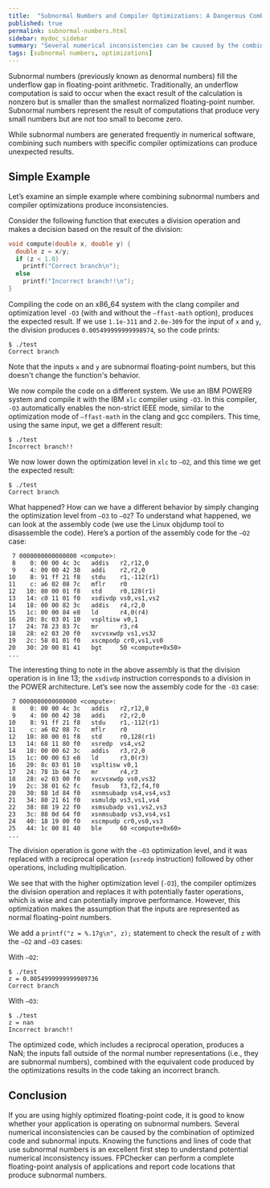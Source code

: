 ```yaml
---
title:  "Subnormal Numbers and Compiler Optimizations: A Dangerous Combination"
published: true
permalink: subnormal-numbers.html
sidebar: mydoc_sidebar
summary: "Several numerical inconsistencies can be caused by the combination of optimized code and subnormal inputs."
tags: [subnormal numbers, optimizations]
---
```


Subnormal numbers (previously known as denormal numbers) fill the underflow gap in floating-point arithmetic. Traditionally, an underflow computation is said to occur when the exact result of the calculation is nonzero but is smaller than the smallest normalized floating-point number. Subnormal numbers represent the result of computations that produce very small numbers but are not too small to become zero. 

While subnormal numbers are generated frequently in numerical software, combining such numbers with specific compiler optimizations can produce unexpected results. 

## Simple Example
Let’s examine an simple example where combining subnormal numbers and compiler optimizations produce inconsistencies.

Consider the following function that executes a division operation and makes a decision based on the result of the division: 
```cpp
void compute(double x, double y) {
  double z = x/y;
  if (z < 1.0)
    printf("Correct branch\n"); 
  else
    printf("Incorrect branch!!\n");
}
```

Compiling the code on an x86_64 system with the clang compiler and optimization level `-O3` (with and without the `–ffast-math` option), produces the expected result. If we use `1.1e-311` and `2.0e-309` for the input of `x` and `y`, the division produces `0.005499999999998974`, so the code prints:
```
$ ./test
Correct branch
```
Note that the inputs `x` and `y` are subnormal floating-point numbers, but this doesn't change the function's behavior.

We now compile the code on a different system. We use an IBM POWER9 system and compile it with the IBM `xlc` compiler using `-O3`. In this compiler, `-O3` automatically enables the non-strict IEEE mode, similar to the optimization mode of `–ffast-math` in the clang and gcc compilers. This time, using the same input, we get a different result:
```
$ ./test
Incorrect branch!!
```
We now lower down the optimization level in `xlc` to `–O2`, and this time we get the expected result:
```
$ ./test
Correct branch
```
What happened? How can we have a different behavior by simply changing the optimization level from `–O3` to `–O2`? 
To understand what happened, we can look at the assembly code (we use the Linux objdump tool to disassemble the code). Here’s a portion of the assembly code for the `–O2` case:
```
 7 0000000000000000 <compute>:
 8    0: 00 00 4c 3c   addis   r2,r12,0
 9    4: 00 00 42 38   addi    r2,r2,0
10    8: 91 ff 21 f8   stdu    r1,-112(r1)
11    c: a6 02 08 7c   mflr    r0
12   10: 80 00 01 f8   std     r0,128(r1)
13   14: c0 11 01 f0   xsdivdp vs0,vs1,vs2
14   18: 00 00 82 3c   addis   r4,r2,0
15   1c: 00 00 84 e8   ld      r4,0(r4)
16   20: 8c 03 01 10   vspltisw v0,1
17   24: 78 23 83 7c   mr      r3,r4
18   28: e2 03 20 f0   xvcvsxwdp vs1,vs32
19   2c: 58 01 01 f0   xscmpodp cr0,vs1,vs0
20   30: 20 00 81 41   bgt     50 <compute+0x50>
...
```
The interesting thing to note in the above assembly is that the division operation is in line 13; the `xsdivdp` instruction corresponds to a division in the POWER architecture. Let’s see now the assembly code for the `-O3` case:
```
 7 0000000000000000 <compute>:
 8    0: 00 00 4c 3c   addis   r2,r12,0
 9    4: 00 00 42 38   addi    r2,r2,0
10    8: 91 ff 21 f8   stdu    r1,-112(r1)
11    c: a6 02 08 7c   mflr    r0
12   10: 80 00 01 f8   std     r0,128(r1)
13   14: 68 11 80 f0   xsredp  vs4,vs2
14   18: 00 00 62 3c   addis   r3,r2,0
15   1c: 00 00 63 e8   ld      r3,0(r3)
16   20: 8c 03 01 10   vspltisw v0,1
17   24: 78 1b 64 7c   mr      r4,r3
18   28: e2 03 00 f0   xvcvsxwdp vs0,vs32
19   2c: 38 01 62 fc   fmsub   f3,f2,f4,f0
20   30: 88 1d 84 f0   xsnmsubadp vs4,vs4,vs3
21   34: 80 21 61 f0   xsmuldp vs3,vs1,vs4
22   38: 88 19 22 f0   xsmsubadp vs1,vs2,vs3
23   3c: 88 0d 64 f0   xsnmsubadp vs3,vs4,vs1
24   40: 18 19 00 f0   xscmpudp cr0,vs0,vs3
25   44: 1c 00 81 40   ble     60 <compute+0x60>
...

```
The division operation is gone with the `–O3` optimization level, and it was replaced with a reciprocal operation (`xsredp` instruction) followed by other operations, including multiplication.

We see that with the higher optimization level (`-O3`), the compiler optimizes the division operation and replaces it with potentially faster operations, which is wise and can potentially improve performance. However, this optimization makes the assumption that the inputs are represented as normal floating-point numbers. 

We add a `printf("z = %.17g\n", z);` statement to check the result of `z` with the `–O2` and `–O3` cases:

With `–O2`:
```
$ ./test 
z = 0.0054999999999989736
Correct branch
```
With `–O3`:
```
$ ./test
z = nan
Incorrect branch!!
```
The optimized code, which includes a reciprocal operation, produces a NaN; the inputs fall outside of the normal number representations (i.e., they are subnormal numbers), combined with the equivalent code produced by the optimizations results in the code taking an incorrect branch.

## Conclusion
If you are using highly optimized floating-point code, it is good to know whether your application is operating on subnormal numbers. Several numerical inconsistencies can be caused by the combination of optimized code and subnormal inputs. Knowing the functions and lines of code that use subnormal numbers is an excellent first step to understand potential numerical inconsistency issues. FPChecker can perform a complete floating-point analysis of applications and report code locations that produce subnormal numbers.


